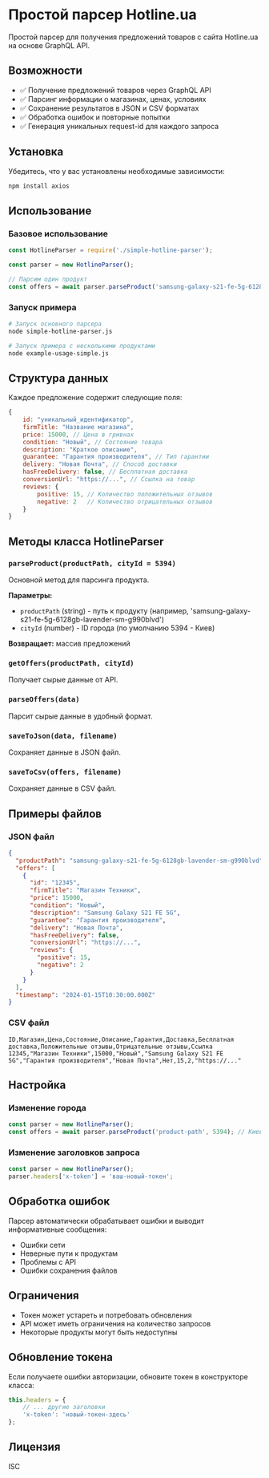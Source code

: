 # Простой парсер Hotline.ua

Простой парсер для получения предложений товаров с сайта Hotline.ua на основе GraphQL API.

## Возможности

- ✅ Получение предложений товаров через GraphQL API
- ✅ Парсинг информации о магазинах, ценах, условиях
- ✅ Сохранение результатов в JSON и CSV форматах
- ✅ Обработка ошибок и повторные попытки
- ✅ Генерация уникальных request-id для каждого запроса

## Установка

Убедитесь, что у вас установлены необходимые зависимости:

```bash
npm install axios
```

## Использование

### Базовое использование

```javascript
const HotlineParser = require('./simple-hotline-parser');

const parser = new HotlineParser();

// Парсим один продукт
const offers = await parser.parseProduct('samsung-galaxy-s21-fe-5g-6128gb-lavender-sm-g990blvd');
```

### Запуск примера

```bash
# Запуск основного парсера
node simple-hotline-parser.js

# Запуск примера с несколькими продуктами
node example-usage-simple.js
```

## Структура данных

Каждое предложение содержит следующие поля:

```javascript
{
    id: "уникальный_идентификатор",
    firmTitle: "Название магазина",
    price: 15000, // Цена в гривнах
    condition: "Новый", // Состояние товара
    description: "Краткое описание",
    guarantee: "Гарантия производителя", // Тип гарантии
    delivery: "Новая Почта", // Способ доставки
    hasFreeDelivery: false, // Бесплатная доставка
    conversionUrl: "https://...", // Ссылка на товар
    reviews: {
        positive: 15, // Количество положительных отзывов
        negative: 2   // Количество отрицательных отзывов
    }
}
```

## Методы класса HotlineParser

### `parseProduct(productPath, cityId = 5394)`
Основной метод для парсинга продукта.

**Параметры:**
- `productPath` (string) - путь к продукту (например, 'samsung-galaxy-s21-fe-5g-6128gb-lavender-sm-g990blvd')
- `cityId` (number) - ID города (по умолчанию 5394 - Киев)

**Возвращает:** массив предложений

### `getOffers(productPath, cityId)`
Получает сырые данные от API.

### `parseOffers(data)`
Парсит сырые данные в удобный формат.

### `saveToJson(data, filename)`
Сохраняет данные в JSON файл.

### `saveToCsv(offers, filename)`
Сохраняет данные в CSV файл.

## Примеры файлов

### JSON файл
```json
{
  "productPath": "samsung-galaxy-s21-fe-5g-6128gb-lavender-sm-g990blvd",
  "offers": [
    {
      "id": "12345",
      "firmTitle": "Магазин Техники",
      "price": 15000,
      "condition": "Новый",
      "description": "Samsung Galaxy S21 FE 5G",
      "guarantee": "Гарантия производителя",
      "delivery": "Новая Почта",
      "hasFreeDelivery": false,
      "conversionUrl": "https://...",
      "reviews": {
        "positive": 15,
        "negative": 2
      }
    }
  ],
  "timestamp": "2024-01-15T10:30:00.000Z"
}
```

### CSV файл
```csv
ID,Магазин,Цена,Состояние,Описание,Гарантия,Доставка,Бесплатная доставка,Положительные отзывы,Отрицательные отзывы,Ссылка
12345,"Магазин Техники",15000,"Новый","Samsung Galaxy S21 FE 5G","Гарантия производителя","Новая Почта",Нет,15,2,"https://..."
```

## Настройка

### Изменение города
```javascript
const parser = new HotlineParser();
const offers = await parser.parseProduct('product-path', 5394); // Киев
```

### Изменение заголовков запроса
```javascript
const parser = new HotlineParser();
parser.headers['x-token'] = 'ваш-новый-токен';
```

## Обработка ошибок

Парсер автоматически обрабатывает ошибки и выводит информативные сообщения:

- Ошибки сети
- Неверные пути к продуктам
- Проблемы с API
- Ошибки сохранения файлов

## Ограничения

- Токен может устареть и потребовать обновления
- API может иметь ограничения на количество запросов
- Некоторые продукты могут быть недоступны

## Обновление токена

Если получаете ошибки авторизации, обновите токен в конструкторе класса:

```javascript
this.headers = {
    // ... другие заголовки
    'x-token': 'новый-токен-здесь'
};
```

## Лицензия

ISC 